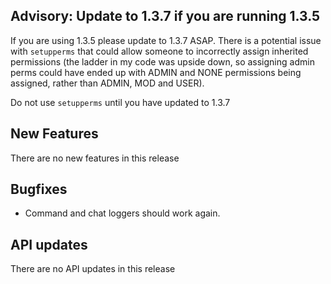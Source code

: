 ## Advisory: Update to 1.3.7 if you are running 1.3.5

If you are using 1.3.5 please update to 1.3.7 ASAP. There is a potential issue with `setupperms` that could allow
someone to incorrectly assign inherited permissions (the ladder in my code was upside down, so assigning admin perms could
have ended up with ADMIN and NONE permissions being assigned, rather than ADMIN, MOD and USER).

Do not use `setupperms` until you have updated to 1.3.7 

## New Features

There are no new features in this release

## Bugfixes

* Command and chat loggers should work again.

## API updates

There are no API updates in this release